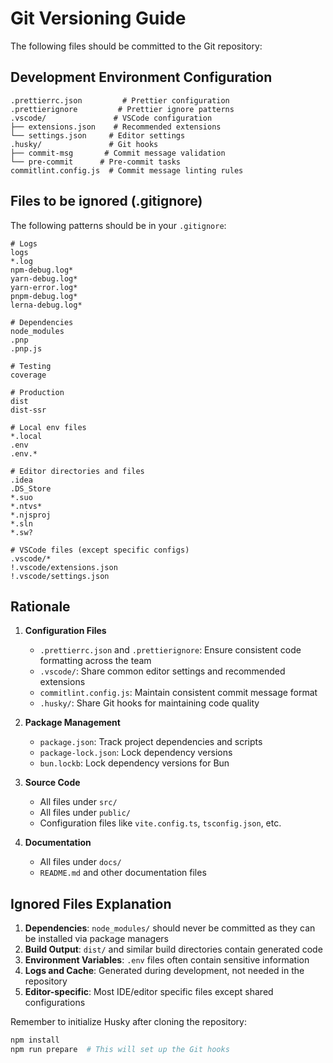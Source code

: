 # Git Versioning Guide

The following files should be committed to the Git repository:

## Development Environment Configuration

```
.prettierrc.json         # Prettier configuration
.prettierignore         # Prettier ignore patterns
.vscode/               # VSCode configuration
├── extensions.json    # Recommended extensions
└── settings.json     # Editor settings
.husky/               # Git hooks
├── commit-msg       # Commit message validation
└── pre-commit      # Pre-commit tasks
commitlint.config.js  # Commit message linting rules
```

## Files to be ignored (.gitignore)

The following patterns should be in your `.gitignore`:

```
# Logs
logs
*.log
npm-debug.log*
yarn-debug.log*
yarn-error.log*
pnpm-debug.log*
lerna-debug.log*

# Dependencies
node_modules
.pnp
.pnp.js

# Testing
coverage

# Production
dist
dist-ssr

# Local env files
*.local
.env
.env.*

# Editor directories and files
.idea
.DS_Store
*.suo
*.ntvs*
*.njsproj
*.sln
*.sw?

# VSCode files (except specific configs)
.vscode/*
!.vscode/extensions.json
!.vscode/settings.json
```

## Rationale

1. **Configuration Files**

   - `.prettierrc.json` and `.prettierignore`: Ensure consistent code formatting across the team
   - `.vscode/`: Share common editor settings and recommended extensions
   - `commitlint.config.js`: Maintain consistent commit message format
   - `.husky/`: Share Git hooks for maintaining code quality

2. **Package Management**

   - `package.json`: Track project dependencies and scripts
   - `package-lock.json`: Lock dependency versions
   - `bun.lockb`: Lock dependency versions for Bun

3. **Source Code**

   - All files under `src/`
   - All files under `public/`
   - Configuration files like `vite.config.ts`, `tsconfig.json`, etc.

4. **Documentation**
   - All files under `docs/`
   - `README.md` and other documentation files

## Ignored Files Explanation

1. **Dependencies**: `node_modules/` should never be committed as they can be installed via package managers
2. **Build Output**: `dist/` and similar build directories contain generated code
3. **Environment Variables**: `.env` files often contain sensitive information
4. **Logs and Cache**: Generated during development, not needed in the repository
5. **Editor-specific**: Most IDE/editor specific files except shared configurations

Remember to initialize Husky after cloning the repository:

```bash
npm install
npm run prepare  # This will set up the Git hooks
```
